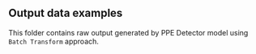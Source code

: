 ## Output data examples

This folder contains raw output generated by PPE Detector model using `Batch Transform` approach.